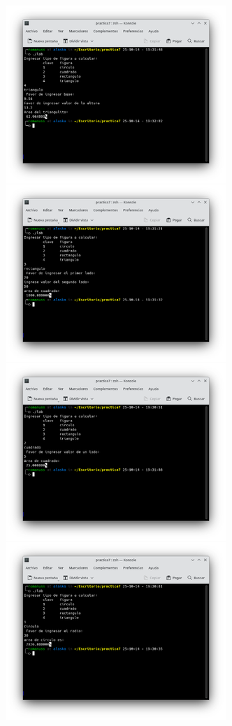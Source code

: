 ![figura1](/capturas7/figura1.png)
![figura2](/capturas7/figura2.png)
![figura3](/capturas7/figura3.png)
![figura4](/capturas7/figura4.png)
